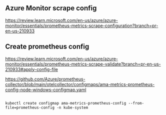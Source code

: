 
## Azure Monitor scrape config
https://review.learn.microsoft.com/en-us/azure/azure-monitor/essentials/prometheus-metrics-scrape-configuration?branch=pr-en-us-210933


## Create prometheus config
https://review.learn.microsoft.com/en-us/azure/azure-monitor/essentials/prometheus-metrics-scrape-validate?branch=pr-en-us-210933#apply-config-file

https://github.com/Azure/prometheus-collector/blob/main/otelcollector/configmaps/ama-metrics-prometheus-config-node-windows-configmap.yaml
```

kubectl create configmap ama-metrics-prometheus-config --from-file=prometheus-config -n kube-system
```